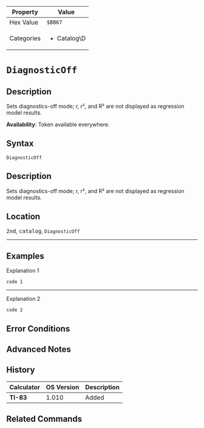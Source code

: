 | Property      | Value |
|---------------|-------|
| Hex Value     | `$BB67`|
| Categories    | <ul><li>Catalog\D</li></ul> |

# `DiagnosticOff`

## Description
Sets diagnostics-off mode; r, r², and R² are not displayed as regression model results.


<b>Availability</b>: Token available everywhere.

## Syntax
`DiagnosticOff`

## Description
Sets diagnostics-off mode; r, r², and R² are not displayed as regression model results.

## Location
<kbd>2nd</kbd>, <kbd>catalog</kbd>, `DiagnosticOff`
<hr>

## Examples

Explanation 1
```ti-basic
code 1
```
---
Explanation 2
```ti-basic
code 2
```

## Error Conditions


## Advanced Notes


## History
| Calculator | OS Version | Description |
|------------|------------|-------------|
| <b>TI-83</b> | 1.010 | Added

## Related Commands

    